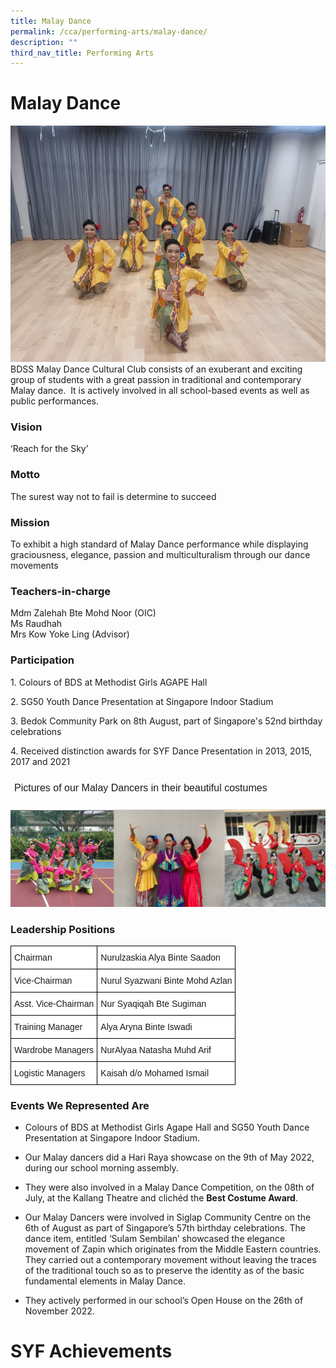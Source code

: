 ```yaml
---
title: Malay Dance
permalink: /cca/performing-arts/malay-dance/
description: ""
third_nav_title: Performing Arts
---
```

Malay Dance
===========

![](/images/malaydance1.png)
BDSS Malay Dance Cultural Club consists of an exuberant and exciting group of students with a great passion in traditional and contemporary Malay dance.  It is actively involved in all school-based events as well as public performances.


### Vision

‘Reach for the Sky’

### Motto

The surest way not to fail is determine to succeed

### Mission

To exhibit a high standard of Malay Dance performance while displaying graciousness, elegance, passion and multiculturalism through our dance movements

### Teachers-in-charge

Mdm Zalehah Bte Mohd Noor (OIC)   
Ms Raudhah  
Mrs Kow Yoke Ling (Advisor)


### Participation

1\. Colours of BDS at Methodist Girls AGAPE Hall

2\. SG50 Youth Dance Presentation at Singapore Indoor Stadium

3\. Bedok Community Park on 8th August, part of Singapore's 52nd birthday celebrations 

4\. Received distinction awards for SYF Dance Presentation in 2013, 2015, 2017 and 2021


<style type="text/css">
.tg  {border-collapse:collapse;border-spacing:0;}
.tg td{border-color:black;border-style:solid;border-width:1px;font-family:Arial, sans-serif;font-size:14px;
  overflow:hidden;padding:10px 5px;word-break:normal;}
.tg th{border-color:black;border-style:solid;border-width:1px;font-family:Arial, sans-serif;font-size:14px;
  font-weight:normal;overflow:hidden;padding:10px 5px;word-break:normal;}
.tg .tg-d2d2{border-color:#ffffff;font-size:16px;text-align:center;vertical-align:top}
</style>
<table class="tg">
<thead>
  <tr>
    <td class="tg-d2d2">Pictures of our Malay Dancers in their beautiful costumes</td>
  </tr>
</thead>
</table>


![](/images/malaydance2.jpg)



### Leadership Positions

<style type="text/css">
.tg  {border-collapse:collapse;border-spacing:0;}
.tg td{border-color:black;border-style:solid;border-width:1px;font-family:Arial, sans-serif;font-size:14px;
  overflow:hidden;padding:10px 5px;word-break:normal;}
.tg th{border-color:black;border-style:solid;border-width:1px;font-family:Arial, sans-serif;font-size:14px;
  font-weight:normal;overflow:hidden;padding:10px 5px;word-break:normal;}
.tg .tg-ktyi{background-color:#FFF;text-align:left;vertical-align:top}
</style>
<table class="tg">
<thead>
  <tr>
    <th class="tg-ktyi">Chairman      </th>
    <th class="tg-ktyi">Nurulzaskia Alya Binte Saadon</th>
  </tr>
</thead>
<tbody>
  <tr>
    <td class="tg-ktyi">Vice-Chairman</td>
    <td class="tg-ktyi">Nurul Syazwani Binte Mohd Azlan</td>
  </tr>
  <tr>
    <td class="tg-ktyi">Asst. Vice-Chairman</td>
    <td class="tg-ktyi">Nur Syaqiqah Bte Sugiman</td>
  </tr>
  <tr>
    <td class="tg-ktyi">Training Manager        </td>
    <td class="tg-ktyi">Alya Aryna Binte Iswadi</td>
  </tr>
  <tr>
    <td class="tg-ktyi">Wardrobe Managers</td>
    <td class="tg-ktyi">NurAlyaa Natasha Muhd Arif</td>
  </tr>
  <tr>
    <td class="tg-ktyi">Logistic Managers</td>
    <td class="tg-ktyi">Kaisah d/o Mohamed Ismail</td>
  </tr>
</tbody>
</table>



### Events We Represented Are

*   Colours of BDS at Methodist Girls Agape Hall and SG50 Youth Dance Presentation at Singapore Indoor Stadium.
*   Our Malay dancers did a Hari Raya showcase on the 9th of May 2022, during our school morning assembly.
*   They were also involved in a Malay Dance Competition, on the 08th of July, at the Kallang Theatre and clichéd the <b>Best Costume Award</b>.  
    
*   Our Malay Dancers were involved in Siglap Community Centre on the 6th of August as part of Singapore’s 57th birthday celebrations. The dance item, entitled ‘Sulam Sembilan’ showcased the elegance movement of Zapin which originates from the Middle Eastern countries. They carried out a contemporary movement without leaving the traces of the traditional touch so as to preserve the identity as of the basic fundamental elements in Malay Dance.
*   They actively performed in our school’s Open House on the 26th of November 2022.



SYF Achievements
================
